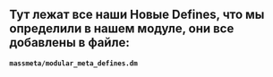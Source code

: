 ## Тут лежат все наши Новые Defines, что мы определили в нашем модуле, они все добавлены в файле:

**`massmeta/modular_meta_defines.dm`**
